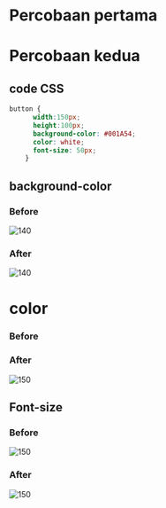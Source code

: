 # Percobaan pertama

# Percobaan kedua

## code CSS
```css
button {
      width:150px;
      height:100px;
      background-color: #001A54;
      color: white;
      font-size: 50px;
    }

```
## background-color

### Before
![140](AsetCSS/Awal.jpg)
### After
![140](AsetCSS/Bgcolor.jpg)

# color

### Before

### After
![150](AsetCSS/Hijau.jpg)

## Font-size

### Before
![150](AsetCSS/Fakhir.jpg)


### After
![150](AsetCSS/Fawal.jpg)